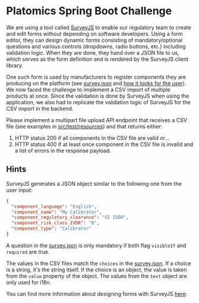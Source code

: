 # Platomics Spring Boot Challenge

We are using a tool called [SurveyJS](https://surveyjs.io/) to enable our regulatory team to create and edit forms
without depending on software developers. Using a form editor, they can design dynamic forms consisting of
mandatory/optional questions and various controls (dropdowns, radio buttons, etc.) including validation logic.
When they are done, they hand over a JSON file to us, which serves as the form definition and is rendered by the
SurveyJS client library.

One such form is used by manufacturers to register components they are producing on the platform (see
[survey.json](./src/main/resources/survey.json)
and [how it looks for the user](https://surveyjs.io/published?id=6f4e0ee9-c761-4705-9748-331e677adba3)). We now faced
the challenge to implement a CSV import of multiple
products at once. Since the validation is done by SurveyJS when using the application, we also had to replicate the
validation logic of SurveyJS for the CSV import in the backend.

Please implement a multipart file upload API endpoint that receives a CSV file (see examples in
[src/test/resources](src/test/resources)) and that returns either:

1. HTTP status 200 if all components in the CSV file are valid or...
2. HTTP status 400 if at least once component in the CSV file is invalid and a list of errors in the response payload.

## Hints

SurveyJS generates a JSON object similar to the following one from the user input:

```json
{
  "component_language": "English",
  "component_name": "My Calibrator",
  "component_regulatory_clearance": "CE IVDR",
  "component_risk_class_IVDR": "B",
  "component_type": "Calibrator"
}
```

A question in the [survey.json](./src/main/resources/survey.json) is only mandatory if both flag `visibleIf` and
`required` are true.

The values in the CSV files match the `choices` in the [survey.json](./src/main/resources/survey.json). If a choice is
a string, it's the string itself. If the choice is an object, the value is taken from the `value` property of the
object. The values from the `text` object are only used for i18n.

You can find more information about designing forms with SurveyJS
[here](https://surveyjs.io/form-library/documentation/design-survey/conditional-logic):
